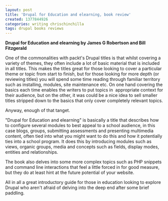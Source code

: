 ```yaml
---
layout: post
title: 'Drupal for Education and elearning, book review'
created: 1377844926
categories: writing chrischinchilla
tags: drupal books reviews
---
```


**Drupal for Education and elearning by James G Robertson and Bill Fitzgerald**

One of the commonalities with packt's Drupal titles is that whilst covering a variety of themes, they often include a lot of basic material that is included in all titles. This makes the titles great for those looking to cover a particular theme or topic from start to finish, but for those looking for more depth (or reviewing titles) you will spend some time reading through familiar territory such as installing, modules, site maintenance etc. On one hand covering the basics each time enables the writers to put topics in  appropriate context for their audience, but on the other, it was could be a nice idea to sell smaller titles stripped down to the basics that only cover completely relevant topics.

Anyway, enough of that tanget.

"Drupal for Education and elearning" is basically a title that describes how to configure several modules to best appeal to a school audience, in this case blogs, groups, submitting assessments and presenting multimedia content, often tied into what you might want to do this and how it potentially ties into a school program. It does this by introducing modules such as views, organic groups, media and concepts such as fields, display modes, entities and relationships.

The book also delves into some more complex topics such as PHP snippets and command line interactions that feel a little forced in for good measure, but they do at least hint at the future potential of your website.

All in all a great introductory guide for those in education looking to explore Drupal who aren't afraid of delving into the deep end after some brief paddling.
